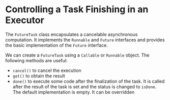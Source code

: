 # Controlling a Task Finishing in an Executor

The `FutureTask` class encapsulates a cancelable asynchronous computation. It implements 
the `Runnable` and `Future` interfaces and provides the basic implementation of the
`Future` interface. 

We can create a `FutureTask` using a `Callable` or `Runnable` object. The following methods
are useful:
- `cancel()` to cancel the execution 
- `get()` to obtain the result
- `done()` to execute some code after the finalization of the task. It is called after the result
of the task is set and the status is changed to `isDone`. The default implementation is empty. It 
can be overridden